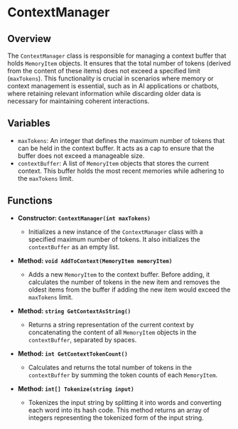 # ContextManager

## Overview
The `ContextManager` class is responsible for managing a context buffer that holds `MemoryItem` objects. It ensures that the total number of tokens (derived from the content of these items) does not exceed a specified limit (`maxTokens`). This functionality is crucial in scenarios where memory or context management is essential, such as in AI applications or chatbots, where retaining relevant information while discarding older data is necessary for maintaining coherent interactions.

## Variables
- `maxTokens`: An integer that defines the maximum number of tokens that can be held in the context buffer. It acts as a cap to ensure that the buffer does not exceed a manageable size.
- `contextBuffer`: A list of `MemoryItem` objects that stores the current context. This buffer holds the most recent memories while adhering to the `maxTokens` limit.

## Functions
- **Constructor: `ContextManager(int maxTokens)`**
  - Initializes a new instance of the `ContextManager` class with a specified maximum number of tokens. It also initializes the `contextBuffer` as an empty list.

- **Method: `void AddToContext(MemoryItem memoryItem)`**
  - Adds a new `MemoryItem` to the context buffer. Before adding, it calculates the number of tokens in the new item and removes the oldest items from the buffer if adding the new item would exceed the `maxTokens` limit.

- **Method: `string GetContextAsString()`**
  - Returns a string representation of the current context by concatenating the content of all `MemoryItem` objects in the `contextBuffer`, separated by spaces.

- **Method: `int GetContextTokenCount()`**
  - Calculates and returns the total number of tokens in the `contextBuffer` by summing the token counts of each `MemoryItem`.

- **Method: `int[] Tokenize(string input)`**
  - Tokenizes the input string by splitting it into words and converting each word into its hash code. This method returns an array of integers representing the tokenized form of the input string.
